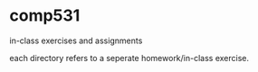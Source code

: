 # comp531
in-class exercises and assignments

each directory refers to a seperate homework/in-class exercise.
